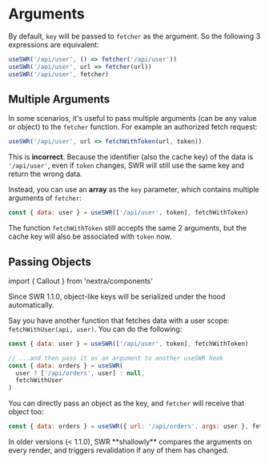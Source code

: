 # Arguments

By default, `key` will be passed to `fetcher` as the argument. So the following 3 expressions are equivalent:

```js
useSWR('/api/user', () => fetcher('/api/user'))
useSWR('/api/user', url => fetcher(url))
useSWR('/api/user', fetcher)
```

## Multiple Arguments

In some scenarios, it's useful to pass multiple arguments (can be any value or object) to the `fetcher` function.
For example an authorized fetch request:

```js
useSWR('/api/user', url => fetchWithToken(url, token))
```

This is **incorrect**. Because the identifier (also the cache key) of the data is `'/api/user'`,
even if `token` changes, SWR will still use the same key and return the wrong data.

Instead, you can use an **array** as the `key` parameter, which contains multiple arguments of `fetcher`:

```js
const { data: user } = useSWR(['/api/user', token], fetchWithToken)
```

The function `fetchWithToken` still accepts the same 2 arguments, but the cache key will also be associated with `token` now.

## Passing Objects

import { Callout } from 'nextra/components'

<Callout>
  Since SWR 1.1.0, object-like keys will be serialized under the hood automatically. 
</Callout>
  
Say you have another function that fetches data with a user scope: `fetchWithUser(api, user)`. You can do the following:

```js
const { data: user } = useSWR(['/api/user', token], fetchWithToken)

// ...and then pass it as an argument to another useSWR hook
const { data: orders } = useSWR(
  user ? ['/api/orders', user] : null,
  fetchWithUser
)
```

You can directly pass an object as the key, and `fetcher` will receive that object too:

```js
const { data: orders } = useSWR({ url: '/api/orders', args: user }, fetcher)
```

<Callout emoji="⚠️">
  In older versions (< 1.1.0), SWR **shallowly** compares the arguments on every render, and triggers revalidation if any of them has changed. 
</Callout>
